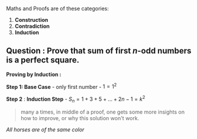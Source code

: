 Maths and Proofs are of these categories:
 1. **Construction**
 2. **Contradiction**
 3. **Induction**

**Question :** Prove that sum of first $n$-odd numbers is a perfect square.
--
**Proving by Induction :**

**Step 1: Base Case** - only first number - $1 = 1^2$

**Step 2** : **Induction Step** - $S_n = 1+3+5+\dots+2n-1 = k^2$



> many a times, in middle of a proof, one gets some more insights on how to improve, or why this solution won't work.

*All horses are of the same color*


